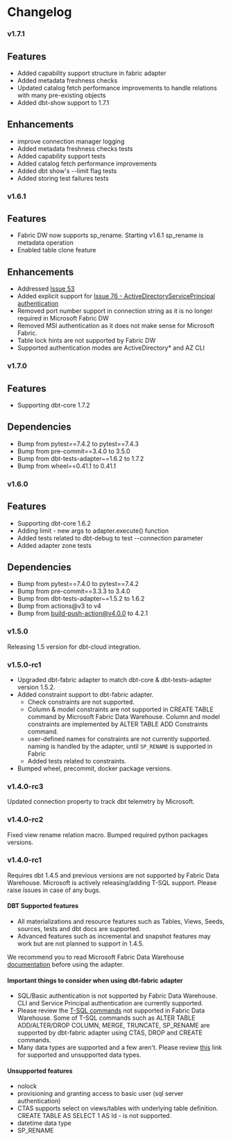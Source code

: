 # Changelog

### v1.7.1

## Features

* Added capability support structure in fabric adapter
* Added metadata freshness checks
* Updated catalog fetch performance improvements to handle relations with many pre-existing objects
* Added dbt-show support to 1.7.1

## Enhancements

* improve connection manager logging
* Added metadata freshness checks tests
* Added capability support tests
* Added catalog fetch performance improvements
* Added dbt show's --limit flag tests
* Added storing test failures tests

### v1.6.1

## Features

* Fabric DW now supports sp_rename. Starting v1.6.1 sp_rename is metadata operation
* Enabled table clone feature

## Enhancements

* Addressed [Issue 53](https://github.com/microsoft/dbt-fabric/issues/53)
* Added explicit support for [Issue 76 - ActiveDirectoryServicePrincipal authentication](https://github.com/microsoft/dbt-fabric/issues/74)
* Removed port number support in connection string as it is no longer required in Microsoft Fabric DW
* Removed MSI authentication as it does not make sense for Microsoft Fabric.
* Table lock hints are not supported by Fabric DW
* Supported authentication modes are ActiveDirectory* and AZ CLI

### v1.7.0

## Features

* Supporting dbt-core 1.7.2

## Dependencies

* Bump from pytest==7.4.2 to pytest==7.4.3
* Bump from pre-commit==3.4.0 to 3.5.0
* Bump from dbt-tests-adapter~=1.6.2 to 1.7.2
* Bump from wheel==0.41.1 to 0.41.1

### v1.6.0

## Features

* Supporting dbt-core 1.6.2
* Adding limit - new args to adapter.execute() function
* Added tests related to dbt-debug to test --connection parameter
* Added adapter zone tests

## Dependencies

* Bump from pytest==7.4.0 to pytest==7.4.2
* Bump from pre-commit==3.3.3 to 3.4.0
* Bump from dbt-tests-adapter~=1.5.2 to 1.6.2
* Bump from actions@v3 to v4
* Bump from build-push-action@v4.0.0 to 4.2.1
### v1.5.0

Releasing 1.5 version for dbt-cloud integration.

### v1.5.0-rc1

* Upgraded dbt-fabric adapter to match dbt-core & dbt-tests-adapter version 1.5.2.
* Added constraint support to dbt-fabric adapter.
    * Check constraints are not supported.
    * Column & model constraints are not supported in CREATE TABLE command by Microsoft Fabric Data Warehouse. Column and model constraints are implemented by ALTER TABLE ADD Constraints command.
    * user-defined names for constraints are not currently supported. naming is handled by the adapter, until `SP_RENAME` is supported in Fabric
    * Added tests related to constraints.
* Bumped wheel, precommit, docker package versions.


### v1.4.0-rc3

Updated connection property to track dbt telemetry by Microsoft.

### v1.4.0-rc2

Fixed view rename relation macro.
Bumped required python packages versions.

### v1.4.0-rc1

Requires dbt 1.4.5 and previous versions are not supported by Fabric Data Warehouse. Microsoft is actively releasing/adding T-SQL support. Please raise issues in case of any bugs.

#### DBT Supported features
- All materializations and resource features such as Tables, Views, Seeds, sources, tests and dbt docs are supported.
- Advanced features such as incremental and snapshot features may work but are not planned to support in 1.4.5.

We recommend you to read Microsoft Fabric Data Warehouse [documentation](https://review.learn.microsoft.com/en-us/fabric/data-warehouse/?branch=main) before using the adapter.

#### Important things to consider when using dbt-fabric adapter
- SQL/Basic authentication is not supported by Fabric Data Warehouse. CLI and Service Principal authentication are currently supported.
- Please review the [T-SQL commands](https://review.learn.microsoft.com/en-us/fabric/data-warehouse/tsql-surface-area#limitations) not supported in Fabric Data Warehouse. Some of T-SQL commands such as ALTER TABLE ADD/ALTER/DROP COLUMN, MERGE, TRUNCATE, SP_RENAME are supported by dbt-fabric adapter using CTAS, DROP and CREATE commands.
- Many data types are supported and a few aren't. Please review [this](https://review.learn.microsoft.com/en-us/fabric/data-warehouse/data-types?branch=main) link for supported and unsupported data types.

#### Unsupported features
- nolock
- provisioning and granting access to basic user (sql server authentication)
- CTAS supports select on views/tables with underlying table definition. CREATE TABLE AS SELECT 1 AS Id - is not supported.
- datetime data type
- SP_RENAME
